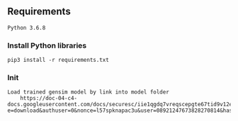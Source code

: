 ## Requirements

```
Python 3.6.8
```

### Install Python libraries
```
pip3 install -r requirements.txt
```

### Init
```
Load trained gensim model by link into model folder 
    https://doc-04-c4-docs.googleusercontent.com/docs/securesc/iie1qgdq7vreqscepgte67tid9v12e5t/l3grg4rtrm3q0fqnag04k23rkmi0ia01/1575374400000/06848720943842814915/08921247673828270814/0B7XkCwpI5KDYNlNUTTlSS21pQmM?e=download&authuser=0&nonce=l57spknapac3u&user=08921247673828270814&hash=nuv5om419jhb3uco9r35jece3orb5vf8

```